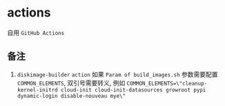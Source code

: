 # actions

自用 `GitHub Actions`

## 备注

1. `diskimage-builder` `action` 如果 `Param of build_images.sh` 参数需要配置 `COMMON_ELEMENTS`, 双引号需要转义, 例如 `COMMON_ELEMENTS=\"cleanup-kernel-initrd cloud-init cloud-init-datasources growroot pypi dynamic-login disable-nouveau mye\"`
